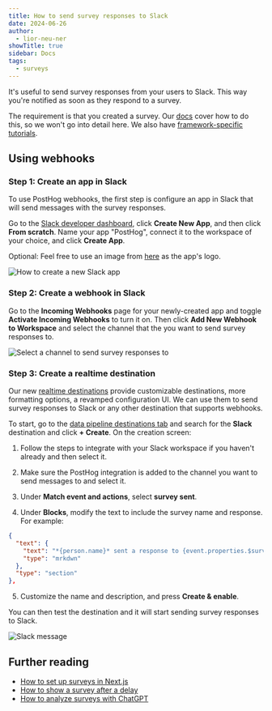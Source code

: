 ```yaml
---
title: How to send survey responses to Slack
date: 2024-06-26
author:
  - lior-neu-ner
showTitle: true
sidebar: Docs
tags:
  - surveys
---
```


It's useful to send survey responses from your users to Slack. This way you're notified as soon as they respond to a survey.

The requirement is that you created a survey. Our [docs](/docs/surveys/creating-surveys) cover how to do this, so we won't go into detail here. We also have [framework-specific tutorials](/docs/surveys/tutorials#framework-guides).

## Using webhooks

### Step 1: Create an app in Slack

To use PostHog webhooks, the first step is configure an app in Slack that will send messages with the survey responses.

Go to the [Slack developer dashboard](https://api.slack.com/apps?new_app=1), click **Create New App**, and then click **From scratch**. Name your app "PostHog", connect it to the workspace of your choice, and click **Create App**.

Optional: Feel free to use an image from [here](/media) as the app's logo.

![How to create a new Slack app](https://res.cloudinary.com/dmukukwp6/image/upload/v1719297218/posthog.com/contents/Screenshot_2024-06-25_at_8.32.52_AM.png)

### Step 2: Create a webhook in Slack

Go to the **Incoming Webhooks** page for your newly-created app and toggle **Activate Incoming Webhooks** to turn it on. Then click **Add New Webhook to Workspace** and select the channel that the you want to send survey responses to.

![Select a channel to send survey responses to](https://res.cloudinary.com/dmukukwp6/image/upload/v1719298010/posthog.com/contents/Screenshot_2024-06-25_at_8.46.36_AM.png)

### Step 3: Create a realtime destination

Our new [realtime destinations](/docs/cdp/destinations) provide customizable destinations, more formatting options, a revamped configuration UI. We can use them to send survey responses to Slack or any other destination that supports webhooks.

To start, go to the [data pipeline destinations tab](https://us.posthog.com/pipeline/destinations) and search for the **Slack** destination and click **+ Create**. On the creation screen:

1. Follow the steps to integrate with your Slack workspace if you haven't already and then select it.

2. Make sure the PostHog integration is added to the channel you want to send messages to and select it.

3. Under **Match event and actions**, select **survey sent**.

4. Under **Blocks**, modify the text to include the survey name and response. For example:

```json
{
  "text": {
    "text": "*{person.name}* sent a response to {event.properties.$survey_name}: {event.properties.$survey_response}",
    "type": "mrkdwn"
  },
  "type": "section"
},
```

5. Customize the name and description, and press **Create & enable**.

<ProductScreenshot
    imageLight="https://res.cloudinary.com/dmukukwp6/image/upload/Clean_Shot_2024_09_27_at_11_13_44_2x_c72ef7d42e.png"
    imageDark="https://res.cloudinary.com/dmukukwp6/image/upload/Clean_Shot_2024_09_27_at_11_14_01_2x_abcf087a94.png"
    alt="Create Slack destination"
    classes="rounded"
/>

You can then test the destination and it will start sending survey responses to Slack.

![Slack message](https://res.cloudinary.com/dmukukwp6/image/upload/Clean_Shot_2024_09_27_at_11_21_34_2x_d12f7509fb.png)

## Further reading

- [How to set up surveys in Next.js](/tutorials/nextjs-surveys)
- [How to show a survey after a delay](/tutorials/delayed-survey)
- [How to analyze surveys with ChatGPT](/tutorials/analyze-surveys-with-chatgpt)

